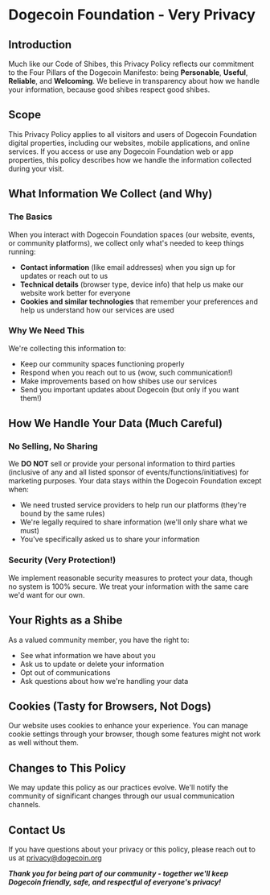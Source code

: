 # Dogecoin Foundation - Very Privacy

## Introduction

Much like our Code of Shibes, this Privacy Policy reflects our commitment to the Four Pillars of the Dogecoin Manifesto: being **Personable**, **Useful**, **Reliable**, and **Welcoming**. We believe in transparency about how we handle your information, because good shibes respect good shibes.

## Scope

This Privacy Policy applies to all visitors and users of Dogecoin Foundation digital properties, including our websites, mobile applications, and online services. If you access or use any Dogecoin Foundation web or app properties, this policy describes how we handle the information collected during your visit.

## What Information We Collect (and Why)

### The Basics

When you interact with Dogecoin Foundation spaces (our website, events, or community platforms), we collect only what's needed to keep things running:

- **Contact information** (like email addresses) when you sign up for updates or reach out to us
- **Technical details** (browser type, device info) that help us make our website work better for everyone
- **Cookies and similar technologies** that remember your preferences and help us understand how our services are used

### Why We Need This

We're collecting this information to:
- Keep our community spaces functioning properly
- Respond when you reach out to us (wow, such communication!)
- Make improvements based on how shibes use our services
- Send you important updates about Dogecoin (but only if you want them!)

## How We Handle Your Data (Much Careful)

### No Selling, No Sharing

We **DO NOT** sell or provide your personal information to third parties (inclusive of any and all listed sponsor of events/functions/initiatives) for marketing purposes. Your data stays within the Dogecoin Foundation except when:

- We need trusted service providers to help run our platforms (they're bound by the same rules)
- We're legally required to share information (we'll only share what we must)
- You've specifically asked us to share your information

### Security (Very Protection!)

We implement reasonable security measures to protect your data, though no system is 100% secure. We treat your information with the same care we'd want for our own.

## Your Rights as a Shibe

As a valued community member, you have the right to:
- See what information we have about you
- Ask us to update or delete your information
- Opt out of communications
- Ask questions about how we're handling your data

## Cookies (Tasty for Browsers, Not Dogs)

Our website uses cookies to enhance your experience. You can manage cookie settings through your browser, though some features might not work as well without them.

## Changes to This Policy

We may update this policy as our practices evolve. We'll notify the community of significant changes through our usual communication channels.

## Contact Us

If you have questions about your privacy or this policy, please reach out to us at privacy@dogecoin.org

***Thank you for being part of our community - together we'll keep Dogecoin friendly, safe, and respectful of everyone's privacy!***